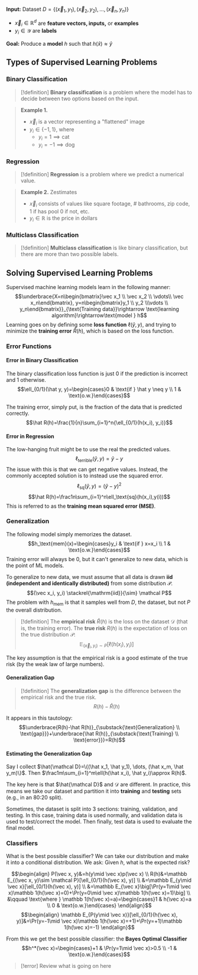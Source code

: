 **Input:** Dataset $D=\{(\vec x_1, y_1), (\vec x_2, y_2), \dots, (\vec x_n, y_n)\}$
- $\vec x_i\in \mathbb R^d$ are **feature vectors, inputs,** or **examples**
- $y_i \in \mathcal Y$ are **labels**

**Goal:** Produce a **model** $h$ such that $h(\hat x)\approx \hat y$
## Types of Supervised Learning Problems

### Binary Classification

>[!definition]
>**Binary classification** is a problem where the model has to decide between two options based on the input.

>**Example 1.** 
>- $\vec x_i$ is a vector representing a "flattened" image
>- $y_i\in \{-1, 1\}$, where 
>	- $y_i = 1 \implies \text{cat}$
>	- $y_i=-1 \implies \text{dog}$

### Regression

>[!definition]
>**Regression** is a problem where we predict a numerical value.

>**Example 2.** Zestimates
>- $\vec x_i$ consists of values like square footage, # bathrooms, zip code, 1 if has pool 0 if not, etc.
>- $y_i\in \mathbb R$ is the price in dollars

### Multiclass Classification

>[!definition]
>**Multiclass classification** is like binary classification, but there are more than two possible labels.

## Solving Supervised Learning Problems

Supervised machine learning models learn in the following manner:
$$\underbrace{X=n\begin{bmatrix}\vec x_1 \\ \vec x_2 \\ \vdots\\ \vec x_n\end{bmatrix}, y=n\begin{bmatrix}y_1 \\ y_2 \\\vdots \\ y_n\end{bmatrix}}_{\text{Training data}}\rightarrow \text{learning algorithm}\rightarrow\text{model } h$$
Learning goes on by defining some **loss function** $\ell(\hat y, y)$, and trying to minimize the **training error** $\hat R(h)$, which is based on the loss function.

### Error Functions
#### Error in Binary Classification

The binary classification loss function is just 0 if the prediction is incorrect and 1 otherwise.
$$\ell_{0/1}(\hat y, y)=\begin{cases}0 & \text{if } \hat y \neq y \\ 1 & \text{o.w.}\end{cases}$$

The training error, simply put, is the fraction of the data that is predicted correctly.
$$\hat R(h)=\frac{1}{n}\sum_{i=1}^n{\ell_{0/1}(h(x_i), y_i)}$$
#### Error in Regression

The low-hanging fruit might be to use the real the predicted values.
$$\ell_\text{terrible}(\hat y, y)=\hat y-y$$
The issue with this is that we can get negative values. Instead, the commonly accepted solution is to instead use the squared error.
$$\ell_\text{sq}(\hat y, y)=(\hat y-y)^2$$
$$\hat R(h)=\frac1n\sum_{i=1}^n\ell_\text{sq}(h(x_i),y(i))$$
This is referred to as the **training mean squared error (MSE)**.

### Generalization

The following model simply memorizes the dataset.
$$h_\text{mem}(x)=\begin{cases}y_i & \text{if } x=x_i \\ 1 & \text{o.w.}\end{cases}$$
Training error will always be 0, but it can't generalize to new data, which is the point of ML models.

To generalize to new data, we must assume that all data is drawn **iid (independent and identically distributed)** from some distribution $\mathcal P$. 
$$(\vec x_i, y_i) \stackrel{\mathrm{iid}}{\sim} \mathcal P$$
The problem with $h_\text{mem}$ is that it samples well from $D$, the dataset, but not $P$ the overall distribution.

>[!definition]
>The **empirical risk** $\hat R(h)$ is the loss on the dataset $\mathcal D$ (that is, the training error). The **true risk** $R(h)$ is the expectation of loss on the true distribution $\mathcal P$:
>$$\mathbb E_{(\vec x_i, y_i)\sim P}[\ell(h(x_i), y_i)]$$

The key assumption is that the empirical risk is a good estimate of the true risk (by the weak law of large numbers).

#### Generalization Gap

>[!definition]
>The **generalization gap** is the difference between the empirical risk and the true risk.
>$$R(h)-\hat R(h)$$

It appears in this tautology:
$$\underbrace{R(h)-\hat R(h)}_{\substack{\text{Generalization} \\ \text{gap}}}+\underbrace{\hat R(h)}_{\substack{\text{Training} \\ \text{error}}}=R(h)$$

#### Estimating the Generalization Gap

Say I collect $\hat{\mathcal D}=\{(\hat x_1, \hat y_1), \dots, (\hat x_m, \hat y_m)\}$. Then $\frac1m\sum_{i=1}^m\ell(h(\hat x_i), \hat y_i)\approx R(h)$.

The key here is that $\hat{\mathcal D}$ and $\mathcal D$ are different. In practice, this means we take our dataset and partition it into **training** and **testing** sets (e.g., in an 80:20 split).

Sometimes, the dataset is split into 3 sections: training, validation, and testing. In this case, training data is used normally, and validation data is used to test/correct the model. Then finally, test data is used to evaluate the final model.

### Classifiers

What is the best possible classifier? We can take our distribution and make it into a conditional distribution. We ask: Given $h$, what is the expected risk?

$$\begin{align}
P(\vec x, y)&=h(y\mid \vec x)p(\vec x) \\
R(h)&=\mathbb E_{(\vec x, y)\sim \mathcal P}[\ell_{0/1}(h(\vec x), y)] \\
&=\mathbb E_{y\mid \vec x}[\ell_{0/1}(h(\vec x), y)] \\
&=\mathbb E_{\vec x}\big[\Pr(y=1\mid \vec x)\mathbb 1(h(\vec x)=0)+\Pr(y=0\mid \vec x)\mathbb 1(h(\vec x)=1)\big] \\
&\qquad \text{where } \mathbb 1(h(\vec x)=a)=\begin{cases}1 & h(\vec x)=a \\ 0 & \text{o.w.}\end{cases}
\end{align}$$
$$\begin{align}
\mathbb E_{P(y\mid \vec x)}[\ell_{0/1}(h(\vec x), y)]&=\Pr(y=-1\mid \vec x)\mathbb 1(h(\vec x)=+1)+\Pr(y=+1)\mathbb 1(h(\vec x)=-1)
\end{align}$$

From this we get the best possible classifier: the **Bayes Optimal Classifier**
$$h^*(\vec x)=\begin{cases}+1 & \Pr(y=1\mid \vec x)>0.5 \\ -1 & \text{o.w.}\end{cases}$$

>[!error]
>Review what is going on here

